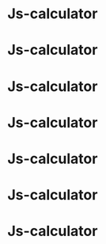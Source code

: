 # Js-calculator

# Js-calculator

# Js-calculator

# Js-calculator

# Js-calculator

# Js-calculator

# Js-calculator
